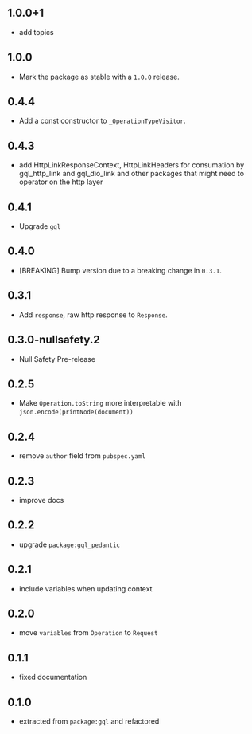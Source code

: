 ## 1.0.0+1

- add topics

## 1.0.0

- Mark the package as stable with a `1.0.0` release.

## 0.4.4

- Add a const constructor to `_OperationTypeVisitor`.

## 0.4.3

- add HttpLinkResponseContext, HttpLinkHeaders for consumation by gql_http_link and gql_dio_link and 
  other packages that might need to operator on the http layer

## 0.4.1

- Upgrade `gql`

## 0.4.0

- [BREAKING] Bump version due to a breaking change in `0.3.1`.

## 0.3.1

- Add `response`, raw http response to `Response`.

## 0.3.0-nullsafety.2

- Null Safety Pre-release

## 0.2.5

- Make `Operation.toString` more interpretable with `json.encode(printNode(document))`

## 0.2.4

- remove `author` field from `pubspec.yaml`

## 0.2.3

- improve docs

## 0.2.2

- upgrade `package:gql_pedantic`

## 0.2.1

- include variables when updating context

## 0.2.0

- move `variables` from `Operation` to `Request`

## 0.1.1

- fixed documentation

## 0.1.0

- extracted from `package:gql` and refactored
